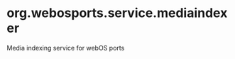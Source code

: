 org.webosports.service.mediaindexer
===================================

Media indexing service for webOS ports
